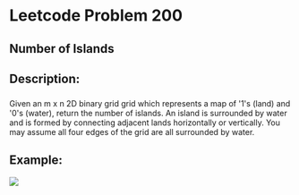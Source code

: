 # Leetcode Problem 200
## Number of Islands

## Description: 
### 
Given an m x n 2D binary grid grid which represents a map of '1's (land)
and '0's (water), return the number of islands. An island is surrounded
by water and is formed by connecting adjacent lands horizontally or 
vertically. You may assume all four edges of the grid are all surrounded
by water.

## Example: 
<img src = "https://github.com/user-attachments/assets/8b04d94d-6cd5-4066-a5fc-2ca84e92d236">


